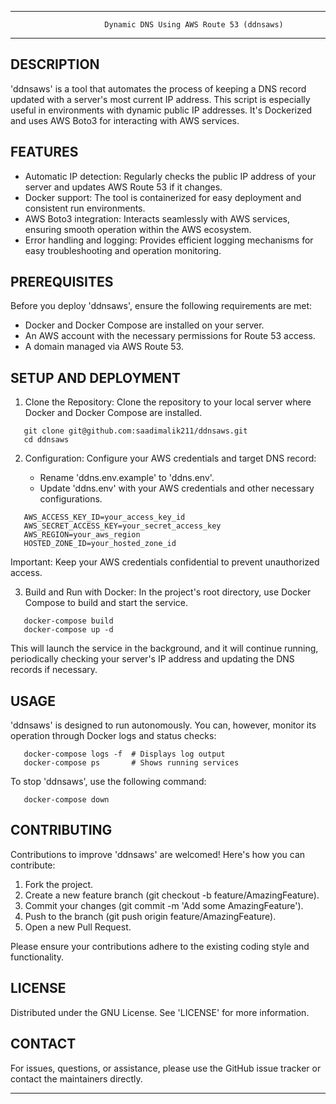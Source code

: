 --------------------------------------------------------------------------------
                         Dynamic DNS Using AWS Route 53 (ddnsaws)
--------------------------------------------------------------------------------

DESCRIPTION
-----------
'ddnsaws' is a tool that automates the process of keeping a DNS record updated with a server's most current IP address. This script is especially useful in environments with dynamic public IP addresses. It's Dockerized and uses AWS Boto3 for interacting with AWS services.


FEATURES
--------
- Automatic IP detection: Regularly checks the public IP address of your server and updates AWS Route 53 if it changes.
- Docker support: The tool is containerized for easy deployment and consistent run environments.
- AWS Boto3 integration: Interacts seamlessly with AWS services, ensuring smooth operation within the AWS ecosystem.
- Error handling and logging: Provides efficient logging mechanisms for easy troubleshooting and operation monitoring.


PREREQUISITES
-------------
Before you deploy 'ddnsaws', ensure the following requirements are met:

- Docker and Docker Compose are installed on your server.
- An AWS account with the necessary permissions for Route 53 access.
- A domain managed via AWS Route 53.


SETUP AND DEPLOYMENT
--------------------
1. Clone the Repository:
   Clone the repository to your local server where Docker and Docker Compose are installed.
```
   git clone git@github.com:saadimalik211/ddnsaws.git
   cd ddnsaws
```
2. Configuration:
   Configure your AWS credentials and target DNS record:

   - Rename 'ddns.env.example' to 'ddns.env'.
   - Update 'ddns.env' with your AWS credentials and other necessary configurations.
```
   AWS_ACCESS_KEY_ID=your_access_key_id
   AWS_SECRET_ACCESS_KEY=your_secret_access_key
   AWS_REGION=your_aws_region
   HOSTED_ZONE_ID=your_hosted_zone_id
```
   Important: Keep your AWS credentials confidential to prevent unauthorized access.

3. Build and Run with Docker:
   In the project's root directory, use Docker Compose to build and start the service.
```
   docker-compose build
   docker-compose up -d
```
   This will launch the service in the background, and it will continue running, periodically checking your server's IP address and updating the DNS records if necessary.


USAGE
-----
'ddnsaws' is designed to run autonomously. You can, however, monitor its operation through Docker logs and status checks:
```
   docker-compose logs -f  # Displays log output
   docker-compose ps       # Shows running services
```
To stop 'ddnsaws', use the following command:
```
   docker-compose down
```

CONTRIBUTING
------------
Contributions to improve 'ddnsaws' are welcomed! Here's how you can contribute:

1. Fork the project.
2. Create a new feature branch (git checkout -b feature/AmazingFeature).
3. Commit your changes (git commit -m 'Add some AmazingFeature').
4. Push to the branch (git push origin feature/AmazingFeature).
5. Open a new Pull Request.

Please ensure your contributions adhere to the existing coding style and functionality.


LICENSE
-------
Distributed under the GNU License. See 'LICENSE' for more information.


CONTACT
-------
For issues, questions, or assistance, please use the GitHub issue tracker or contact the maintainers directly.

--------------------------------------------------------------------------------

